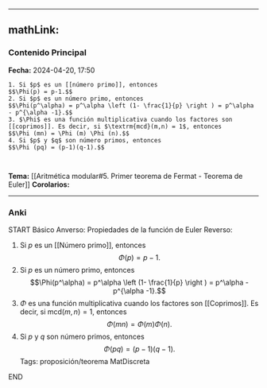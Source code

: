 
---
mathLink:
---
### Contenido Principal

**Fecha:** 2024-04-20, 17:50

```ad-proposition
1. Si $p$ es un [[número primo]], entonces
$$\Phi(p) = p-1.$$
2. Si $p$ es un número primo, entonces
$$\Phi(p^\alpha) = p^\alpha \left (1- \frac{1}{p} \right ) = p^\alpha - p^{\alpha -1}.$$
3. $\Phi$ es una función multiplicativa cuando los factores son [[coprimos]]. Es decir, si $\textrm{mcd}(m,n) = 1$, entonces
$$\Phi (mn) = \Phi (m) \Phi (n).$$
4. Si $p$ y $q$ son número primos, entonces
$$\Phi (pq) = (p-1)(q-1).$$
```

```ad-proof


```



**Tema:** [[Aritmética modular#5. Primer teorema de Fermat - Teorema de Euler]]
**Corolarios:**

---
### Anki

START
Básico
Anverso: Propiedades de la función de Euler
Reverso: 
1. Si $p$ es un [[Número primo]], entonces
$$\Phi(p) = p-1.$$
2. Si $p$ es un número primo, entonces
$$\Phi(p^\alpha) = p^\alpha \left (1- \frac{1}{p} \right ) = p^\alpha - p^{\alpha -1}.$$
3. $\Phi$ es una función multiplicativa cuando los factores son [[Coprimos]]. Es decir, si $\textrm{mcd}(m,n) = 1$, entonces
$$\Phi (mn) = \Phi (m) \Phi (n).$$
4. Si $p$ y $q$ son número primos, entonces
$$\Phi (pq) = (p-1)(q-1).$$
Tags: proposición/teorema MatDiscreta
<!--ID: 1717176517297-->
END

